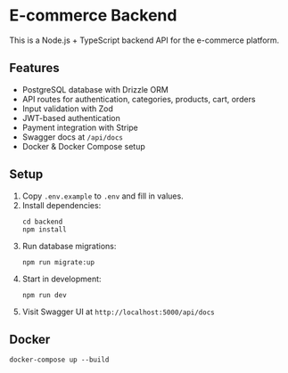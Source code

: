 # E-commerce Backend

This is a Node.js + TypeScript backend API for the e-commerce platform.

## Features

- PostgreSQL database with Drizzle ORM
- API routes for authentication, categories, products, cart, orders
- Input validation with Zod
- JWT-based authentication
- Payment integration with Stripe
- Swagger docs at `/api/docs`
- Docker & Docker Compose setup

## Setup

1. Copy `.env.example` to `.env` and fill in values.
2. Install dependencies:
   ```
   cd backend
   npm install
   ```
3. Run database migrations:
   ```
   npm run migrate:up
   ```
4. Start in development:
   ```
   npm run dev
   ```
5. Visit Swagger UI at `http://localhost:5000/api/docs`

## Docker

```
docker-compose up --build
```